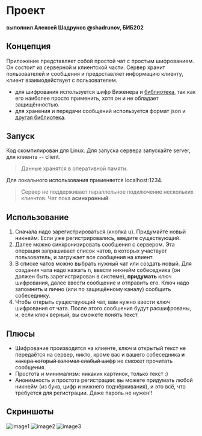 # Проект
#### выполнил Алексей Шадрунов @shadrunov, БИБ202

## Концепция
Приложение представляет собой простой чат с простым шифрованием. Он состоит из серверной и клиентской части. Сервер хранит пользователей и сообщения и предоставляет информацию клиенту, клиент взаимодействует с пользователем. 

* для шифрования используется шифр Виженера и [библиотека](https://github.com/philipperemy/easy-encryption), так как его наиболее просто применить, хотя он и не обладает защищённостью.
* для хранения и передачи сообщений используется формат json и [другая библиотека](https://github.com/nlohmann/json).

## Запуск
Код скомпилирован для Linux. Для запуска сервера запускайте server, для клиента -- client. 
> Данные хранятся в оперативной памяти. 

Для локального использования применяется localhost:1234. 
> Сервер не поддерживает параллельное подключение нескольких клиентов. Чат пока **асинхронный**.

## Использование
1. Сначала надо зарегистрироваться (кнопка u). Придумайте новый никнейм. Если уже регистрировались, введите существующий.
1. Далее можно синхронизировать сообшения с сервером. Эта операция запрашивает список чатов, в которых участвует пользователь, и загружает все сообщения на клиент.
1. В списке чатов можно выбрать нужный чат или создать новый. Для создания чата надо нажать n, ввести никнейм собеседника (он должен быть зарегистрирован в системе), **придумать** ключ шифрования, далее ввести сообщение и отправить его. Ключ надо запомнить и лично (или по защищённому каналу) сообщить собеседнику.
1. Чтобы открыть существующий чат, вам нужно ввести ключ шифрования от чата. После этого сообшения будут расшифрованы, и, если ключ верный, вы сможете понять текст. 

## Плюсы
* Шифрование производится на клиенте, ключ и открытый текст не передаётся на сервер, никто, кроме вас и вашего собеседника ~~и хакера который взломал слабый шифр~~ не сможет прочитать сообщения.
* Простота и минимализм: никаких картинок, только текст :)
* Анонимность и простота регистрации: вы можете придумать любой никнейм (из букв, цифр и нижнего подчёркивания), и это всё, что требуется для регистрации. Даже пароль не нужен!!

## Скриншоты
![image1](https://i.ibb.co/P6V34VQ/Screenshot-from-2021-06-16-21-10-11.png)
![image2](https://i.ibb.co/wQhCDWP/Screenshot-from-2021-06-16-21-10-24.png)
![image3](https://i.ibb.co/DKDZpmx/Screenshot-from-2021-06-16-21-13-21.png)
